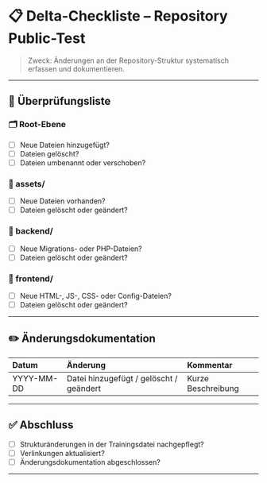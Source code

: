 # 📋 Delta-Checkliste – Repository Public-Test

> Zweck: Änderungen an der Repository-Struktur systematisch erfassen und dokumentieren.

---

## 🔄 Überprüfungsliste

### 🗂️ Root-Ebene
- [ ] Neue Dateien hinzugefügt?
- [ ] Dateien gelöscht?
- [ ] Dateien umbenannt oder verschoben?

### 📂 assets/
- [ ] Neue Dateien vorhanden?
- [ ] Dateien gelöscht oder geändert?

### 📂 backend/
- [ ] Neue Migrations- oder PHP-Dateien?
- [ ] Dateien gelöscht oder geändert?

### 📂 frontend/
- [ ] Neue HTML-, JS-, CSS- oder Config-Dateien?
- [ ] Dateien gelöscht oder geändert?

---

## ✏️ Änderungsdokumentation

| Datum | Änderung | Kommentar |
|:---|:---|:---|
| YYYY-MM-DD | Datei hinzugefügt / gelöscht / geändert | Kurze Beschreibung |

---

## ✅ Abschluss

- [ ] Strukturänderungen in der Trainingsdatei nachgepflegt?
- [ ] Verlinkungen aktualisiert?
- [ ] Änderungsdokumentation abgeschlossen?

---
